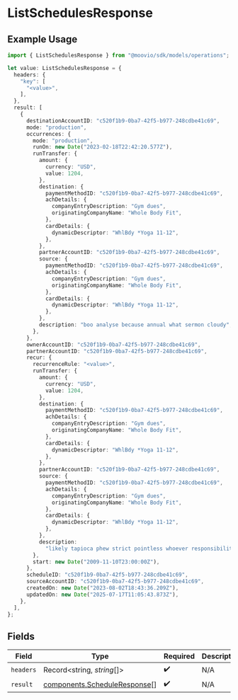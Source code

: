 # ListSchedulesResponse

## Example Usage

```typescript
import { ListSchedulesResponse } from "@moovio/sdk/models/operations";

let value: ListSchedulesResponse = {
  headers: {
    "key": [
      "<value>",
    ],
  },
  result: [
    {
      destinationAccountID: "c520f1b9-0ba7-42f5-b977-248cdbe41c69",
      mode: "production",
      occurrences: {
        mode: "production",
        runOn: new Date("2023-02-18T22:42:20.577Z"),
        runTransfer: {
          amount: {
            currency: "USD",
            value: 1204,
          },
          destination: {
            paymentMethodID: "c520f1b9-0ba7-42f5-b977-248cdbe41c69",
            achDetails: {
              companyEntryDescription: "Gym dues",
              originatingCompanyName: "Whole Body Fit",
            },
            cardDetails: {
              dynamicDescriptor: "WhlBdy *Yoga 11-12",
            },
          },
          partnerAccountID: "c520f1b9-0ba7-42f5-b977-248cdbe41c69",
          source: {
            paymentMethodID: "c520f1b9-0ba7-42f5-b977-248cdbe41c69",
            achDetails: {
              companyEntryDescription: "Gym dues",
              originatingCompanyName: "Whole Body Fit",
            },
            cardDetails: {
              dynamicDescriptor: "WhlBdy *Yoga 11-12",
            },
          },
          description: "boo analyse because annual what sermon cloudy",
        },
      },
      ownerAccountID: "c520f1b9-0ba7-42f5-b977-248cdbe41c69",
      partnerAccountID: "c520f1b9-0ba7-42f5-b977-248cdbe41c69",
      recur: {
        recurrenceRule: "<value>",
        runTransfer: {
          amount: {
            currency: "USD",
            value: 1204,
          },
          destination: {
            paymentMethodID: "c520f1b9-0ba7-42f5-b977-248cdbe41c69",
            achDetails: {
              companyEntryDescription: "Gym dues",
              originatingCompanyName: "Whole Body Fit",
            },
            cardDetails: {
              dynamicDescriptor: "WhlBdy *Yoga 11-12",
            },
          },
          partnerAccountID: "c520f1b9-0ba7-42f5-b977-248cdbe41c69",
          source: {
            paymentMethodID: "c520f1b9-0ba7-42f5-b977-248cdbe41c69",
            achDetails: {
              companyEntryDescription: "Gym dues",
              originatingCompanyName: "Whole Body Fit",
            },
            cardDetails: {
              dynamicDescriptor: "WhlBdy *Yoga 11-12",
            },
          },
          description:
            "likely tapioca phew strict pointless whoever responsibility acclaimed",
        },
        start: new Date("2009-11-10T23:00:00Z"),
      },
      scheduleID: "c520f1b9-0ba7-42f5-b977-248cdbe41c69",
      sourceAccountID: "c520f1b9-0ba7-42f5-b977-248cdbe41c69",
      createdOn: new Date("2023-08-02T18:43:36.209Z"),
      updatedOn: new Date("2025-07-17T11:05:43.873Z"),
    },
  ],
};
```

## Fields

| Field                                                                        | Type                                                                         | Required                                                                     | Description                                                                  |
| ---------------------------------------------------------------------------- | ---------------------------------------------------------------------------- | ---------------------------------------------------------------------------- | ---------------------------------------------------------------------------- |
| `headers`                                                                    | Record<string, *string*[]>                                                   | :heavy_check_mark:                                                           | N/A                                                                          |
| `result`                                                                     | [components.ScheduleResponse](../../models/components/scheduleresponse.md)[] | :heavy_check_mark:                                                           | N/A                                                                          |
